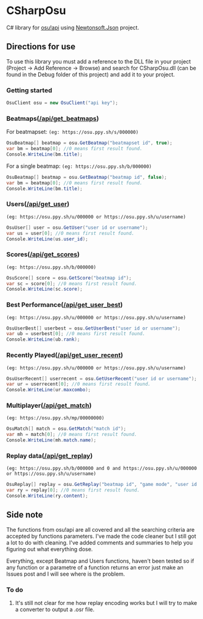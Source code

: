 # CSharpOsu
C# library for [osu!api](https://github.com/ppy/osu-api/wiki)
using [Newtonsoft.Json](https://github.com/JamesNK/Newtonsoft.Json)
project.

## Directions for use
To use this library you must add a reference to the DLL file in your project (Project -> Add Reference -> Browse) and search for CSharpOsu.dll (can be found in the Debug folder of this project) and add it to your project.

### Getting started
```c#
OsuClient osu = new OsuClient("api key");
```

### Beatmaps([/api/get_beatmaps](https://github.com/ppy/osu-api/wiki#apiget_beatmaps))
For beatmapset: `(eg: https://osu.ppy.sh/s/000000)`
``` c#
OsuBeatmap[] beatmap = osu.GetBeatmap("beatmapset id", true);
var bm = beatmap[0]; //0 means first result found.
Console.WriteLine(bm.title);
```
For a single beatmap: `(eg: https://osu.ppy.sh/b/000000)`
``` c#
OsuBeatmap[] beatmap = osu.GetBeatmap("beatmap id", false);
var bm = beatmap[0]; //0 means first result found.
Console.WriteLine(bm.title);
```

### Users([/api/get_user](https://github.com/ppy/osu-api/wiki#apiget_user))
`(eg: https://osu.ppy.sh/u/000000 or https://osu.ppy.sh/u/username)`
```c#
OsuUser[] user = osu.GetUser("user id or username");
var us = user[0]; //0 means first result found.
Console.WriteLine(us.user_id);
```

### Scores([/api/get_scores](https://github.com/ppy/osu-api/wiki#apiget_scores))
`(eg: https://osu.ppy.sh/b/000000)`
```c#
OsuScore[] score = osu.GetScore("beatmap id");
var sc = score[0]; //0 means first result found.
Console.WriteLine(sc.score);
```
### Best Performance([/api/get_user_best](https://github.com/ppy/osu-api/wiki#apiget_user_best))
`(eg: https://osu.ppy.sh/u/000000 or https://osu.ppy.sh/u/username)`
```c#
OsuUserBest[] userbest = osu.GetUserBest("user id or username");
var ub = userbest[0]; //0 means first result found.
Console.WriteLine(ub.rank);
```
### Recently Played([/api/get_user_recent](https://github.com/ppy/osu-api/wiki#apiget_user_recent))
`(eg: https://osu.ppy.sh/u/000000 or https://osu.ppy.sh/u/username)`
```c#
OsuUserRecent[] userrecent = osu.GetUserRecent("user id or username");
var ur = userrecent[0]; //0 means first result found.
Console.WriteLine(ur.maxcombo);
```
### Multiplayer([/api/get_match](https://github.com/ppy/osu-api/wiki#apiget_match))
`(eg: https://osu.ppy.sh/mp/00000000)`
```c#
OsuMatch[] match = osu.GetMatch("match id");
var mh = match[0]; //0 means first result found.
Console.WriteLine(mh.match.name);
```
### Replay data([/api/get_replay](https://github.com/ppy/osu-api/wiki#apiget_replay))
`(eg: https://osu.ppy.sh/b/000000 and 0 and https://osu.ppy.sh/u/000000 or https://osu.ppy.sh/u/username)`
```c#
OsuReplay[] replay = osu.GetReplay("beatmap id", "game mode", "user id or username");
var ry = replay[0]; //0 means first result found.
Console.WriteLine(ry.content);
```

## Side note
The functions from osu!api are all covered and all the searching criteria are accepted by functions parameters. I've made the code cleaner but I still got a lot to do with cleaning. I've added comments and summaries to help you figuring out what everything dose.

Everything, except Beatmap and Users functions, haven't been tested so if any function or a parametre of a function returns an error just make an Issues post and I will see where is the problem.

### To do
1. It's still not clear for me how replay encoding works but I will try to make a converter to output a .osr file.
